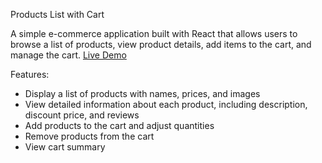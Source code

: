 Products List with Cart

A simple e-commerce application built with React that allows users to browse a list of products, view product details, add items to the cart, and manage the cart.
[Live Demo](https://lyal178-product-list.netlify.app/)

Features:

- Display a list of products with names, prices, and images
- View detailed information about each product, including description, discount price, and reviews
- Add products to the cart and adjust quantities
- Remove products from the cart
- View cart summary
